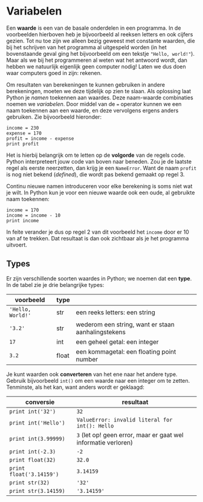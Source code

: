 # Variabelen

Een **waarde** is een van de basale onderdelen in een programma. In de voorbeelden hierboven heb je bijvoorbeeld al reeksen letters en ook cijfers gezien. Tot nu toe zijn we alleen bezig geweest met constante waarden, die bij het schrijven van het programma al uitgespeld worden (in het bovenstaande geval ging het bijvoorbeeld om een tekstje `"Hello, world!"`). Maar als we bij het programmeren al weten wat het antwoord wordt, dan hebben we natuurlijk eigenlijk geen computer nodig! Laten we dus doen waar computers goed in zijn: rekenen.

Om resultaten van berekeningen te kunnen gebruiken in andere berekeningen, moeten we deze tijdelijk op zien te slaan. Als oplossing laat Python je *namen* toekennen aan waardes. Deze naam-waarde combinaties noemen we *variabelen*. Door middel van de `=` operator kunnen we een naam toekennen aan een waarde, en deze vervolgens ergens anders gebruiken. Zie bijvoorbeeld hieronder:

	income = 230
	expense = 170
	profit = income - expense
	print profit

Het is hierbij belangrijk om te letten op de **volgorde** van de regels code. Python interpreteert jouw code van boven naar beneden. Zou je de laatste regel als eerste neerzetten, dan krijg je een `NameError`. Want de naam `profit` is nog niet bekend (*defined*), die wordt pas bekend gemaakt op regel 3.

Continu nieuwe namen introduceren voor elke berekening is soms niet wat je wilt. In Python kun je voor een nieuwe waarde ook een oude, al gebruikte naam toekennen:

	income = 170
	income = income - 10
	print income

In feite verander je dus op regel 2 van dit voorbeeld het `income` door er 10 van af te trekken. Dat resultaat is dan ook zichtbaar als je het programma uitvoert.

## Types

Er zijn verschillende soorten waardes in Python; we noemen dat een **type**. In de tabel zie je drie belangrijke types:

| voorbeeld         | type  |                                                    |  
| ----------------- | ----- | -------------------------------------------------- |  
| `'Hello, World!'` | str   | een reeks letters: een string                      |  
| `'3.2'`           | str   | wederom een string, want er staan aanhalingstekens |  
| `17`              | int   | een geheel getal: een integer                      |  
| `3.2`             | float | een kommagetal: een floating point number          |  

Je kunt waarden ook **converteren** van het ene naar het andere type. Gebruik bijvoorbeeld `int()` om een waarde naar een integer om te zetten. Tenminste, als het kan, want anders wordt er geklaagd:

| conversie                | resultaat                                                      |  
| ------------------------ | -------------------------------------------------------------- |  
| `print int('32')`        | `32`                                                           |  
| `print int('Hello')`     | `ValueError: invalid literal for int(): Hello`                 |  
| `print int(3.99999)`     | `3` (let op! geen error, maar er gaat wel informatie verloren) |  
| `print int(-2.3)`        | `-2`                                                           |  
| `print float(32)`        | `32.0`                                                         |  
| `print float('3.14159')` | `3.14159`                                                      |  
| `print str(32)`          | `'32'`                                                         |  
| `print str(3.14159)`     | `'3.14159'`                                                    |  
